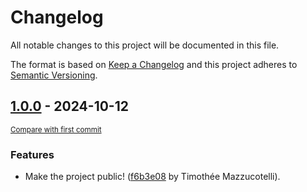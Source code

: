 # Changelog

All notable changes to this project will be documented in this file.

The format is based on [Keep a Changelog](http://keepachangelog.com/en/1.0.0/)
and this project adheres to [Semantic Versioning](http://semver.org/spec/v2.0.0.html).

<!-- insertion marker -->
## [1.0.0](https://github.com/pawamoy/insiders/releases/tag/1.0.0) - 2024-10-12

<small>[Compare with first commit](https://github.com/pawamoy/insiders/compare/625c8abf651f00fe7101ad7cfdb060805a2e172f...1.0.0)</small>

### Features

- Make the project public! ([f6b3e08](https://github.com/pawamoy/insiders/commit/f6b3e0885ffda3b0a7c835307e243580b18c83bc) by Timothée Mazzucotelli).
